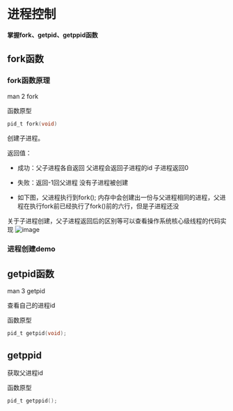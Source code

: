 


# 进程控制  

**掌握fork、getpid、getppid函数**  


## fork函数  

### fork函数原理  

man 2 fork  

函数原型

```c
pid_t fork(void)  
```  
创建子进程。  

返回值：  
* 成功：父子进程各自返回   父进程会返回子进程的id  子进程返回0     
* 失败：返回-1回父进程  没有子进程被创建

* 如下图，父进程执行到fork();  内存中会创建出一份与父进程相同的进程，父进程在执行fork前已经执行了fork()前的六行，但是子进程还没  

关于子进程创建，父子进程返回后的区别等可以查看操作系统核心级线程的代码实现
![image](https://user-images.githubusercontent.com/58176267/160556374-5b1d00ad-465d-4a62-95bc-b37653ed53af.png)

### 进程创建demo  




## getpid函数  

man 3 getpid  

查看自己的进程id  

函数原型  
```c
pid_t getpid(void);
```




## getppid  

获取父进程id

函数原型  

```c
pid_t getppid();
```










  

